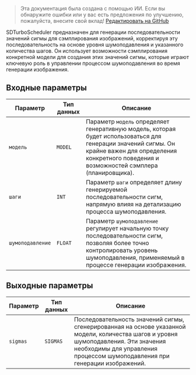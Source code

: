 > Эта документация была создана с помощью ИИ. Если вы обнаружите ошибки или у вас есть предложения по улучшению, пожалуйста, внесите свой вклад! [Редактировать на GitHub](https://github.com/Comfy-Org/embedded-docs/blob/main/comfyui_embedded_docs/docs/SDTurboScheduler/ru.md)

SDTurboScheduler предназначен для генерации последовательности значений сигмы для сэмплирования изображений, корректируя эту последовательность на основе уровня шумоподавления и указанного количества шагов. Он использует возможности сэмплирования конкретной модели для создания этих значений сигмы, которые играют ключевую роль в управлении процессом шумоподавления во время генерации изображения.

## Входные параметры

| Параметр | Тип данных | Описание |
| --- | --- | --- |
| `модель` | `MODEL` | Параметр `модель` определяет генеративную модель, которая будет использоваться для генерации значений сигмы. Он крайне важен для определения конкретного поведения и возможностей сэмплера (планировщика). |
| `шаги` | `INT` | Параметр `шаги` определяет длину генерируемой последовательности сигм, напрямую влияя на детализацию процесса шумоподавления. |
| `шумоподавление` | `FLOAT` | Параметр `шумоподавление` регулирует начальную точку последовательности сигм, позволяя более точно контролировать уровень шумоподавления, применяемый в процессе генерации изображения. |

## Выходные параметры

| Параметр | Тип данных | Описание |
| --- | --- | --- |
| `sigmas` | `SIGMAS` | Последовательность значений сигмы, сгенерированная на основе указанной модели, количества шагов и уровня шумоподавления. Эти значения необходимы для управления процессом шумоподавления при генерации изображений. |
